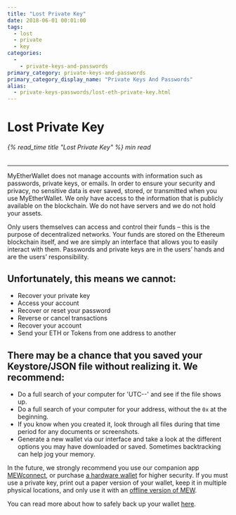 ```yaml
---
title: "Lost Private Key"
date: 2018-06-01 00:01:00
tags:
  - lost
  - private
  - key
categories:
  - 
    - private-keys-and-passwords
primary_category: private-keys-and-passwords
primary_category_display_name: "Private Keys And Passwords"
alias:
  - private-keys-passwords/lost-eth-private-key.html
---
```


# __Lost Private Key__
###### {% read_time title "Lost Private Key" %} min read
***

MyEtherWallet does not manage accounts with information such as passwords, private keys, or emails. In order to ensure your security and privacy, no sensitive data is ever saved, stored, or transmitted when you use MyEtherWallet. We only have access to the information that is publicly available on the blockchain. We do not have servers and we do not hold your assets.

Only users themselves can access and control their funds – this is the purpose of decentralized networks. Your funds are stored on the Ethereum blockchain itself, and we are simply an interface that allows you to easily interact with them. Passwords and private keys are in the users’ hands and are the users’ responsibility.

## __Unfortunately, this means we cannot:__
* Recover your private key
* Access your account
* Recover or reset your password
* Reverse or cancel transactions
* Recover your account
* Send your ETH or Tokens from one address to another

## __There may be a chance that you saved your Keystore/JSON file without realizing it. We recommend:__
* Do a full search of your computer for 'UTC--' and see if the file shows up.
* Do a full search of your computer for your address, without the `0x` at the beginning.
* If you know when you created it, look through all files during that time period for any documents or screenshots.
* Generate a new wallet via our interface and take a look at the different options you may have downloaded or saved. Sometimes backtracking can help jog your memory.

In the future, we strongly recommend you use our companion app [MEWconnect](/@@@@@@/mewconnect/mewconnect-user-guide/), or purchase [a hardware wallet](/@@@@@@/hardware-wallets/using-ledger-with-mew/) for higher security. If you must use a private key, print out a paper version of your wallet, keep it in multiple physical locations, and only use it with an [offline version of MEW](/@@@@@@/offline/offline-mew-looks-weird/).

You can read more about how to safely back up your wallet [here](/@@@@@@/mewconnect/mewconnect-101-recover/).
